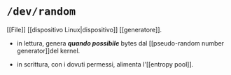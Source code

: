 # `/dev/random`

[[File]] [[dispositivo Linux|dispositivo]] [[generatore]].

- in lettura, genera ***quando possibile*** bytes dal [[pseudo-random number generator]]del kernel.

- in scrittura, con i dovuti permessi, alimenta l'[[entropy pool]].